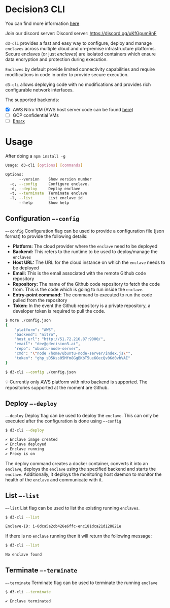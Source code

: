# Decision3 CLI

You can find more information [here](https://decision3.ai/documentation)

Join our discord server: Discord server: https://discord.gg/uKfGpum9nF  

`d3-cli` provides a fast and easy way to configure, deploy and manage `enclaves` across multiple cloud and on-premise infrastructure platforms. Secure enclaves (or just *enclaves*) are isolated containers which ensure data encryption and protection during execution. 

`Enclaves` by default provide limited connectivity capabilities and require modifications in code in order to provide secure execution.  

`d3-cli` allows deploying code with no modifications and provides rich configurable network interfaces.

The supported backends:
- [x] AWS Nitro VM (AWS host server code can be found [here](https://github.com/decision3/host-server))
- [ ] GCP confidential VMs
- [ ] [Enarx](https://enarx.dev/)

# Usage

After doing a `npm install -g`

```bash
Usage: d3-cli [options] [commands]

Options:
      --version    Show version number                                 [boolean]
  -c, --config     Configure enclave.                                  [string]
  -d, --deploy     Deploy enclave                                      [boolean]
  -t, --terminate  Terminate enclave                                   [boolean]
  -l, --list       List enclave id                                     [boolean]
      --help       Show help                                           [boolean]
```

## **Configuration** `—-config`

`—-config` Configuration flag can be used to provide a configuration file (json format) to provide the following details:

- **Platform:** The cloud provider where the `enclave` need to be deployed
- **Backend:** This refers to the runtime to be used to deploy/manage the  `enclaves`
- **Host URL:** The URL for the cloud instance on which the `enclave` needs to be deployed
- **Email:** This is the email associated with the remote Github code repository
- **Repository:** The name of the Github code repository to fetch the code from. This is the code which is going to run inside the `enclave`.
- **Entry-point command:** The command to executed to run the code pulled from the repository
- **Token:** In the event the Github repository is a private repository, a developer token is required to pull the code.

```bash
$ more ./config.json
{
    "platform": "AWS",
    "backend": "nitro",
    "host_url": "http://51.72.216.87:9000/",
    "email": "dev@gdecision3.ai",
    "repo": "ubuntu-node-server",
    "cmd": "\"node /home/ubuntu-node-server/index.js\"",
    "token": "ghp_sD5Kss05Mfm8GgBKbT5ue6OecQv0Kd0vbVAI"
}

$ d3-cli --config ./config.json 
```

<aside>
💡 Currently only AWS platform with nitro backend is supported. The repositories supported at the moment are Github.

</aside>

## Deploy `—-deploy`

`—-deploy` Deploy flag can be used to deploy the `enclave`. This can only be executed after the configuration is done using `—-config`

```bash
$ d3-cli --deploy

✔ Enclave image created
✔ Enclave deployed
✔ Enclave running
✔ Proxy is on
```

The deploy command creates a docker container, converts it into an `enclave`, deploys the `enclave` using the specified backend and starts the `enclave`. Additionally, it deploys the monitoring host daemon to monitor the health of the `enclave` and communicate with it.

## List `—-list`

`—-list` List flag can be used to list the existing running `enclaves`.

```bash
$ d3-cli --list

Enclave-ID: i-0dca5a2cb426e6ffc-enc181dca21d128821e
```

If there is no `enclave` running then it will return the following message:

```bash
$ d3-cli --list

No enclave found
```

## Terminate `—-terminate`

`—-terminate` Terminate flag can be used to terminate the running `enclave`

```bash
$ d3-cli --terminate

✔ Enclave terminated
```
